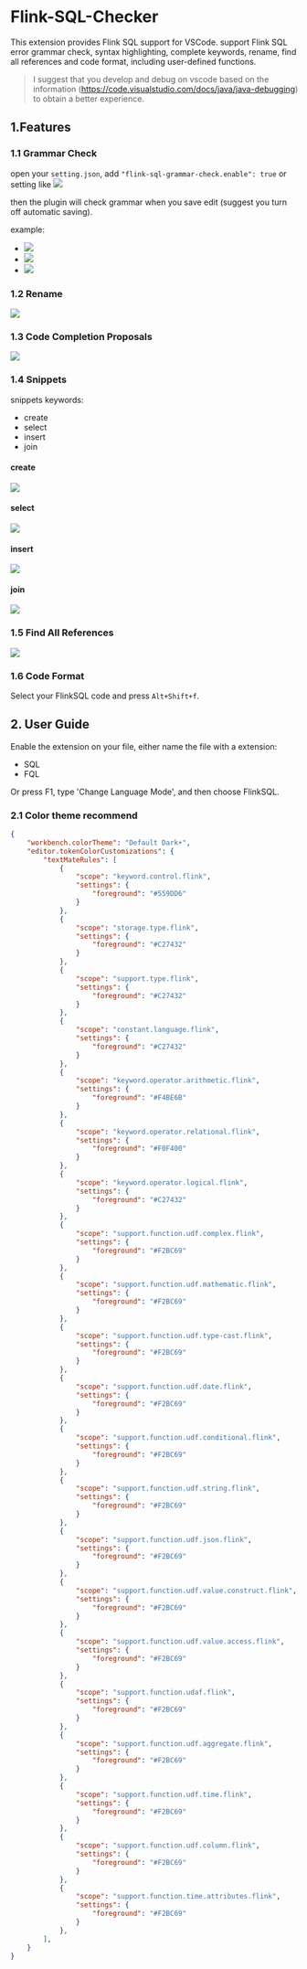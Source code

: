 # Flink-SQL-Checker

This extension provides Flink SQL support for VSCode. support Flink SQL error grammar check, syntax highlighting, complete keywords, rename, find all references and code format, including user-defined functions.


> I suggest that you develop and debug on vscode based on the information (https://code.visualstudio.com/docs/java/java-debugging) to obtain a better experience.

## 1.Features

### 1.1 Grammar Check
open your `setting.json`, add `"flink-sql-grammar-check.enable": true` or setting like
![](docs/images/open-setting.jpg)

then the plugin will check grammar when you save edit (suggest you turn off automatic saving).

example:

- ![](docs/images/unexpect-input.jpg)
- ![](docs/images/select-not-expect-comma.jpg)
- ![](docs/images/expect-semicolon.jpg)

### 1.2 Rename
![](docs/images/rename_v2.gif)

### 1.3 Code Completion Proposals
![](docs/images/code-completion-proposal_v2.gif)

### 1.4 Snippets 
snippets keywords:
- create
- select
- insert
- join

#### create
![](docs/images/create_snippets.gif)
#### select 
![](docs/images/select_snippets_v2.gif)
#### insert
![](docs/images/insert_snippets.gif)

#### join
![](docs/images/join_snippets.gif)

### 1.5 Find All References 
![](docs/images/find-all-references.gif)
### 1.6 Code Format
Select your FlinkSQL code and press ```Alt+Shift+f```.

## 2. User Guide
Enable the extension on your file, either name the file with a extension:
- SQL
- FQL
  
Or press F1, type 'Change Language Mode', and then choose FlinkSQL.

### 2.1 Color theme recommend
~~~json
{
    "workbench.colorTheme": "Default Dark+",
    "editor.tokenColorCustomizations": {
        "textMateRules": [
            {
                "scope": "keyword.control.flink",
                "settings": {
                    "foreground": "#559DD6"
                }
            },
            {
                "scope": "storage.type.flink",
                "settings": {
                    "foreground": "#C27432"
                }
            },
            {
                "scope": "support.type.flink",
                "settings": {
                    "foreground": "#C27432"
                }
            },
            {
                "scope": "constant.language.flink",
                "settings": {
                    "foreground": "#C27432"
                }
            },
            {
                "scope": "keyword.operator.arithmetic.flink",
                "settings": {
                    "foreground": "#F4BE6B"
                }
            },
            {
                "scope": "keyword.operator.relational.flink",
                "settings": {
                    "foreground": "#F0F400"
                }
            },
            {
                "scope": "keyword.operator.logical.flink",
                "settings": {
                    "foreground": "#C27432"
                }
            },      
            {
                "scope": "support.function.udf.complex.flink",
                "settings": {
                    "foreground": "#F2BC69"
                }
            },
            {
                "scope": "support.function.udf.mathematic.flink",
                "settings": {
                    "foreground": "#F2BC69"
                }
            },
            {
                "scope": "support.function.udf.type-cast.flink",
                "settings": {
                    "foreground": "#F2BC69"
                }
            },
            {
                "scope": "support.function.udf.date.flink",
                "settings": {
                    "foreground": "#F2BC69"
                }
            },
            {
                "scope": "support.function.udf.conditional.flink",
                "settings": {
                    "foreground": "#F2BC69"
                }
            },
            {
                "scope": "support.function.udf.string.flink",
                "settings": {
                    "foreground": "#F2BC69"
                }
            },
            {
                "scope": "support.function.udf.json.flink",
                "settings": {
                    "foreground": "#F2BC69"
                }
            },
            {
                "scope": "support.function.udf.value.construct.flink",
                "settings": {
                    "foreground": "#F2BC69"
                }
            },
            {
                "scope": "support.function.udf.value.access.flink",
                "settings": {
                    "foreground": "#F2BC69"
                }
            },
            {
                "scope": "support.function.udaf.flink",
                "settings": {
                    "foreground": "#F2BC69"
                }
            },
            {
                "scope": "support.function.udf.aggregate.flink",
                "settings": {
                    "foreground": "#F2BC69"
                }
            },
            {
                "scope": "support.function.udf.time.flink",
                "settings": {
                    "foreground": "#F2BC69"
                }
            },
            {
                "scope": "support.function.udf.column.flink",
                "settings": {
                    "foreground": "#F2BC69"
                }
            },
            {
                "scope": "support.function.time.attributes.flink",
                "settings": {
                    "foreground": "#F2BC69"
                }
            },
        ],
    }
}
~~~